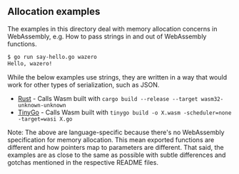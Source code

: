 ## Allocation examples

The examples in this directory deal with memory allocation concerns in
WebAssembly, e.g. How to pass strings in and out of WebAssembly functions.

```bash
$ go run say-hello.go wazero
Hello, wazero!
```

While the below examples use strings, they are written in a way that would work
for other types of serialization, such as JSON.

* [Rust](rust) - Calls Wasm built with `cargo build --release --target wasm32-unknown-unknown`
* [TinyGo](tinygo) - Calls Wasm built with `tinygo build -o X.wasm -scheduler=none -target=wasi X.go`


Note: The above are language-specific because there's no WebAssembly
specification for memory allocation. This mean exported functions are different
and how pointers map to parameters are different. That said, the examples are
as close to the same as possible with subtle differences and gotchas mentioned
in the respective README files.
